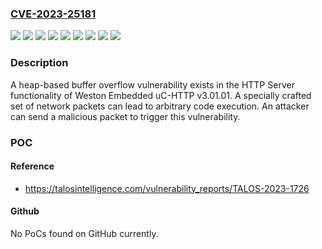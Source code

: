 ### [CVE-2023-25181](https://cve.mitre.org/cgi-bin/cvename.cgi?name=CVE-2023-25181)
![](https://img.shields.io/static/v1?label=Product&message=Cesium%20NET&color=blue)
![](https://img.shields.io/static/v1?label=Product&message=Gecko%20Platform&color=blue)
![](https://img.shields.io/static/v1?label=Product&message=uC-HTTP&color=blue)
![](https://img.shields.io/static/v1?label=Version&message=3.01.01%20&color=brightgreen)
![](https://img.shields.io/static/v1?label=Version&message=3.07.01%20&color=brightgreen)
![](https://img.shields.io/static/v1?label=Version&message=4.3.1%20&color=brightgreen)
![](https://img.shields.io/static/v1?label=Version&message=4.3.1.0%20&color=brightgreen)
![](https://img.shields.io/static/v1?label=Version&message=v3.01.01%20&color=brightgreen)
![](https://img.shields.io/static/v1?label=Vulnerability&message=CWE-122%3A%20Heap-based%20Buffer%20Overflow&color=brightgreen)

### Description

A heap-based buffer overflow vulnerability exists in the HTTP Server functionality of Weston Embedded uC-HTTP v3.01.01. A specially crafted set of network packets can lead to arbitrary code execution. An attacker can send a malicious packet to trigger this vulnerability.

### POC

#### Reference
- https://talosintelligence.com/vulnerability_reports/TALOS-2023-1726

#### Github
No PoCs found on GitHub currently.

